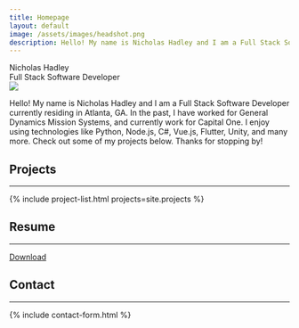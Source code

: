 ```yaml
---
title: Homepage
layout: default
image: /assets/images/headshot.png
description: Hello! My name is Nicholas Hadley and I am a Full Stack Software Developer from Savannah, Georgia. I got my Bachelor's Degree at Georgia Southern University in Computer Science.
---
```


<!-- Landing Section -->

<section class="section landing" id="home">
  <div class="landing-name">Nicholas Hadley</div>
  <div class="landing-position">Full Stack Software Developer</div>
  <a href="#about" id="landingArrow"></a>
</section>

<!-- About Summary -->

<section class="section about" id="about">
  <img class="portrait" src="{{ '/assets/images/headshot.png' | relative_url }}" />
  <p>Hello! My name is Nicholas Hadley and I am a Full Stack Software Developer currently residing in Atlanta, GA. In the past, I have worked for General Dynamics Mission Systems, and currently work for Capital One. I enjoy using technologies like Python, Node.js, C#, Vue.js, Flutter, Unity, and many more. Check out some of my projects below. Thanks for stopping by!</p>
</section>

<!-- Projects -->

<section class="section portfolio" id="portfolio">
  <h1>Projects</h1>
  <hr>
  {% include project-list.html projects=site.projects %}
</section>

<!-- Resume -->

<section class="section resume" id="resume">
  <h1>Resume</h1>
  <hr>
  <a class="button" href="{{ '/assets/resume.pdf' | relative_url }}">Download</a>
</section>

<!-- Contact -->

<section class="section contact" id="contact">
  <h1>Contact</h1>
  <hr>
  {% include contact-form.html %}
</section>

<!-- Landing Section Arrow Script -->

<script defer>
  const arrow = document.getElementById('landingArrow');
  window.addEventListener('scroll', () => {
    arrow.classList.toggle("hidden", window.scrollY !== 0);
  });
</script>
